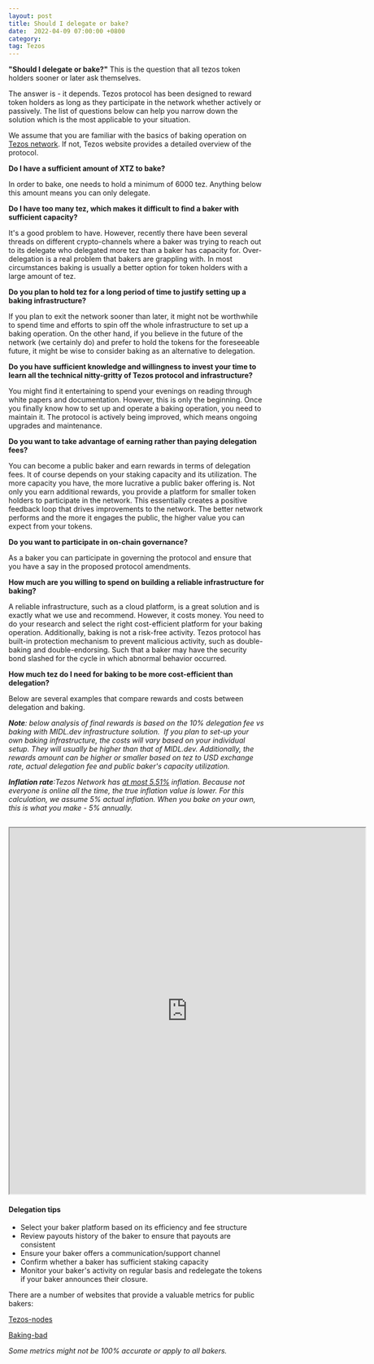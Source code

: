 ```yaml
---
layout: post
title: Should I delegate or bake?
date:  2022-04-09 07:00:00 +0800
category: 
tag: Tezos
---
```


**"Should I delegate or bake?"** This is the question that all tezos token holders sooner or later ask themselves.

The answer is - it depends. Tezos protocol has been designed to reward token holders as long as they participate in the network whether actively or passively. The list of questions below can help you narrow down the solution which is the most applicable to your situation.

We assume that you are familiar with the basics of baking operation on [Tezos network](https://tezos.com/get-started/#bake-validate-basics). If not, Tezos website provides a detailed overview of the protocol. 


<b>Do I have a sufficient amount of XTZ to bake?</b>

In order to bake, one needs to hold a minimum of 6000 tez. Anything below this amount means you can only delegate. 

<b>Do I have too many tez, which makes it difficult to find a baker with sufficient capacity?</b>

It's a good problem to have. However, recently there have been several threads on different crypto-channels where a baker was trying to reach out to its delegate who delegated more tez than a baker has capacity for. Over-delegation is a real problem that bakers are grappling with. In most circumstances baking is usually a better option for token holders with a large amount of tez. 

<b>Do you plan to hold tez for a long period of time to justify setting up a baking infrastructure?</b> 

If you plan to exit the network sooner than later, it might not be worthwhile to spend time and efforts to spin off the whole infrastructure to set up a baking operation. On the other hand, if you believe in the future of the network (we certainly do) and prefer to hold the tokens for the foreseeable future, it might be wise to consider baking as an alternative to delegation.

<b>Do you have sufficient knowledge and willingness to invest your time to learn all the technical nitty-gritty of Tezos protocol and infrastructure?</b> 

You might find it entertaining to spend your evenings on reading through white papers and documentation. However, this is only the beginning. Once you finally know how to set up and operate a baking operation, you need to maintain it. The protocol is actively being improved, which means ongoing upgrades and maintenance. 

<b>Do you want to take advantage of earning rather than paying delegation fees?</b>

You can become a public baker and earn rewards in terms of delegation fees. It of course depends on your staking capacity and its utilization. The more capacity you have, the more lucrative a public baker offering is. Not only you earn additional rewards, you provide a platform for smaller token holders to participate in the network. This essentially creates a positive feedback loop that drives improvements to the network. The better network performs and the more it engages the public, the higher value you can expect from your tokens.

<b>Do you want to participate in on-chain governance?</b>

As a baker you can participate in governing the protocol and ensure that you have a say in the proposed protocol amendments. 

<b>How much are you willing to spend on building a reliable infrastructure for baking?</b> 

A reliable infrastructure, such as a cloud platform, is a great solution and is exactly what we use and recommend. However, it costs money. You need to do your research and select the right cost-efficient platform for your baking operation. Additionally, baking is not a risk-free activity. Tezos protocol has built-in protection mechanism to prevent malicious activity, such as double-baking and double-endorsing. Such that a baker may have the security bond slashed for the cycle in which abnormal behavior occurred. 

<b>How much tez do I need for baking to be more cost-efficient than delegation?</b> 

Below are several examples that compare rewards and costs between delegation and baking. 

<i><b>Note</b>: below analysis of final rewards is based on the 10% delegation fee vs baking with MIDL.dev infrastructure solution.</i> 
<i>If you plan to set-up your own baking infrastructure, the costs will vary based on your individual setup. They will usually be higher than that of MIDL.dev.</i>
<i>Additionally, the rewards amount can be higher or smaller based on tez to USD exchange rate, actual delegation fee and public baker's capacity utilization.</i>

<i><b>Inflation rate</b>:Tezos Network has [at most 5.51%](https://tezos.gitlab.io/whitedoc/proof_of_stake.html?highlight=inflation#inflation) inflation. Because not everyone is online all the time, the true inflation value is lower. For this calculation, we assume 5% actual inflation.
When you bake on your own, this is what you make - 5% annually.</i>

<div style="padding-top:15px"></div>
<iframe src="https://docs.google.com/spreadsheets/d/e/2PACX-1vTQXp79GiUhXYmlc_PYcAjdf1d7eZ2cKArT7BZalg9auem-aJtNnnRuKDRWcPvkOmJuwcNk6dShcxL4/pubhtml?gid=1643664373&amp;single=true&amp;widget=false&amp;headers=false&amp;chrome=false" width="700" height="720"></iframe>

#### Delegation tips
* Select your baker platform based on its efficiency and fee structure
* Review payouts history of the baker to ensure that payouts are consistent
* Ensure your baker offers a communication/support channel
* Confirm whether a baker has sufficient staking capacity
* Monitor your baker's activity on regular basis and redelegate the tokens if your baker announces their closure.

There are a number of websites that provide a valuable metrics for public bakers:

[Tezos-nodes](https://tezos-nodes.com/)

[Baking-bad](https://baking-bad.org/)

<i>Some metrics might not be 100% accurate or apply to all bakers.</i>
